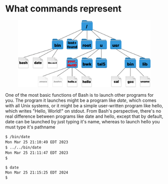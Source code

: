 # What commands represent

<figure><img src="../../.gitbook/assets/Group 37.png" alt=""><figcaption></figcaption></figure>

One of the most basic functions of Bash is to launch other programs for you. The program it launches might be a program like _date_, which comes with all Unix systems, or it might be a simple user-written program like hello, which writes "Hello, World!" on stdout. From Bash's perspective, there's no real difference between programs like date and hello, except that by default, date can be launched by just typing it's name, whereas to launch hello you must type it's pathname

```bash
$ /bin/date 
Mon Mar 25 21:10:49 EDT 2023
$ ../../bin/date
Mon Mar 25 21:11:47 EDT 2023
$ 
```

```
$ date
Mon Mar 25 21:15:25 EDT 2024
$ 
```
